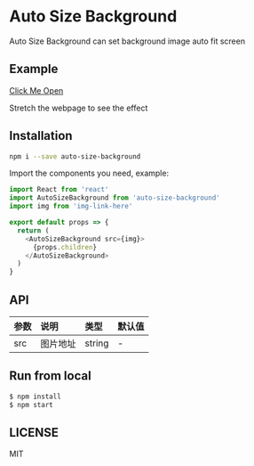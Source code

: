# Auto Size Background

Auto Size Background can set background image auto fit screen

## Example

[Click Me Open](https://7ynstar.github.io/auto-size-background/)

Stretch the webpage to see the effect

## Installation

```sh
npm i --save auto-size-background
```

Import the components you need, example:

```js
import React from 'react'
import AutoSizeBackground from 'auto-size-background'
import img from 'img-link-here'

export default props => {
  return (
    <AutoSizeBackground src={img}>
      {props.children}
    </AutoSizeBackground>
  )
}
```

## API

|  参数            |  说明         |   类型   | 默认值  |
| :-------------- | :------------ | :----   | :----- |
| src             | 图片地址       | string  |   -    |

## Run from local

```bash
$ npm install
$ npm start
```

## LICENSE

MIT